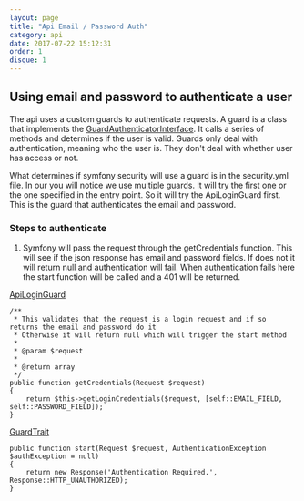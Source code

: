 ```yaml
---
layout: page
title: "Api Email / Password Auth"
category: api
date: 2017-07-22 15:12:31
order: 1
disque: 1
---
```



## Using email and password to authenticate a user

The api uses a custom guards to authenticate requests.  A guard is a class that implements the [GuardAuthenticatorInterface](http://api.symfony.com/master/Symfony/Component/Security/Guard/GuardAuthenticatorInterface.html).  It calls a series of methods and determines if the user is valid.  Guards only deal with authentication, meaning who the user is.  They don't deal with whether user has access or not.

What determines if symfony security will use a guard is in the security.yml file.  In our you will notice we use multiple guards.  It will try the first one or the one specified in the entry point.  So it will try the ApiLoginGuard first.  This is the guard that authenticates the email and password.

### Steps to authenticate

1) Symfony will pass the request through the getCredentials function.  This will see if the json response has email and password fields.  If does not it will return null and authentication will fail.  When authentication fails here the start function will be called and a 401 will be returned.

[ApiLoginGuard](https://github.com/phptuts/starterkitforsymfony/blob/master/src/AppBundle/Security/Guard/ApiLoginGuard.php#L75)
```
/**
 * This validates that the request is a login request and if so returns the email and password do it
 * Otherwise it will return null which will trigger the start method
 *
 * @param $request
 *
 * @return array
 */
public function getCredentials(Request $request)
{
    return $this->getLoginCredentials($request, [self::EMAIL_FIELD, self::PASSWORD_FIELD]);
}
```
[GuardTrait](https://github.com/phptuts/starterkitforsymfony/blob/master/src/AppBundle/Security/Guard/GuardTrait.php#L38)
```
public function start(Request $request, AuthenticationException $authException = null)
{
    return new Response('Authentication Required.', Response::HTTP_UNAUTHORIZED);
}
```

